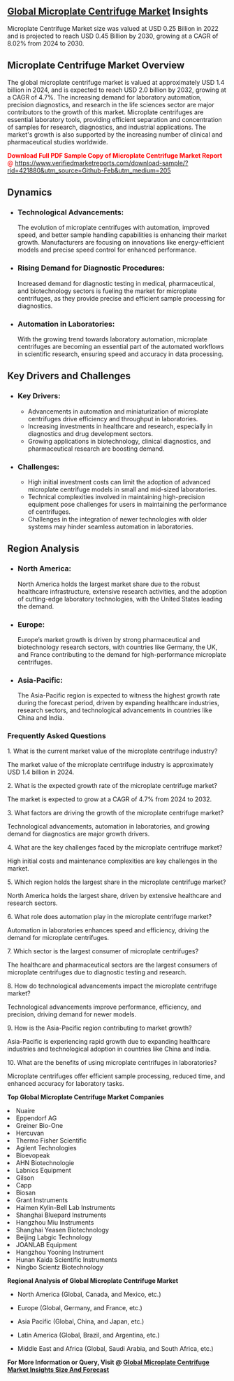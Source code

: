 <h2><a href="https://www.verifiedmarketreports.com/download-sample/?rid=421880&amp;utm_source=Github&amp;utm_medium=205" target="_blank">Global Microplate Centrifuge Market</a> Insights</h2><p>Microplate Centrifuge Market size was valued at USD 0.25 Billion in 2022 and is projected to reach USD 0.45 Billion by 2030, growing at a CAGR of 8.02% from 2024 to 2030.</p><p> <h2>Microplate Centrifuge Market Overview</h2> <p>The global microplate centrifuge market is valued at approximately USD 1.4 billion in 2024, and is expected to reach USD 2.0 billion by 2032, growing at a CAGR of 4.7%. The increasing demand for laboratory automation, precision diagnostics, and research in the life sciences sector are major contributors to the growth of this market. Microplate centrifuges are essential laboratory tools, providing efficient separation and concentration of samples for research, diagnostics, and industrial applications. The market's growth is also supported by the increasing number of clinical and pharmaceutical studies worldwide.</p> <p><p><span class=""><span style="color: #ff0000;"><strong>Download Full PDF Sample Copy of Microplate Centrifuge Market Report</strong> @ </span><a href="https://www.verifiedmarketreports.com/download-sample/?rid=421880&amp;utm_source=Github-Feb&amp;utm_medium=205" target="_blank">https://www.verifiedmarketreports.com/download-sample/?rid=421880&amp;utm_source=Github-Feb&amp;utm_medium=205</a></span></p></p> <h2>Dynamics</h2> <ul> <li><h3>Technological Advancements:</h3> The evolution of microplate centrifuges with automation, improved speed, and better sample handling capabilities is enhancing their market growth. Manufacturers are focusing on innovations like energy-efficient models and precise speed control for enhanced performance.</li> <li><h3>Rising Demand for Diagnostic Procedures:</h3> Increased demand for diagnostic testing in medical, pharmaceutical, and biotechnology sectors is fueling the market for microplate centrifuges, as they provide precise and efficient sample processing for diagnostics.</li> <li><h3>Automation in Laboratories:</h3> With the growing trend towards laboratory automation, microplate centrifuges are becoming an essential part of the automated workflows in scientific research, ensuring speed and accuracy in data processing.</li> </ul> <h2>Key Drivers and Challenges</h2> <ul> <li><h3>Key Drivers:</h3> <ul> <li>Advancements in automation and miniaturization of microplate centrifuges drive efficiency and throughput in laboratories.</li> <li>Increasing investments in healthcare and research, especially in diagnostics and drug development sectors.</li> <li>Growing applications in biotechnology, clinical diagnostics, and pharmaceutical research are boosting demand.</li> </ul> </li> <li><h3>Challenges:</h3> <ul> <li>High initial investment costs can limit the adoption of advanced microplate centrifuge models in small and mid-sized laboratories.</li> <li>Technical complexities involved in maintaining high-precision equipment pose challenges for users in maintaining the performance of centrifuges.</li> <li>Challenges in the integration of newer technologies with older systems may hinder seamless automation in laboratories.</li> </ul> </li> </ul> <h2>Region Analysis</h2> <ul> <li><h3>North America:</h3> North America holds the largest market share due to the robust healthcare infrastructure, extensive research activities, and the adoption of cutting-edge laboratory technologies, with the United States leading the demand.</li> <li><h3>Europe:</h3> Europe’s market growth is driven by strong pharmaceutical and biotechnology research sectors, with countries like Germany, the UK, and France contributing to the demand for high-performance microplate centrifuges.</li> <li><h3>Asia-Pacific:</h3> The Asia-Pacific region is expected to witness the highest growth rate during the forecast period, driven by expanding healthcare industries, research sectors, and technological advancements in countries like China and India.</li> </ul> <h3>Frequently Asked Questions</h3> <p>1. What is the current market value of the microplate centrifuge industry?</p> <p>The market value of the microplate centrifuge industry is approximately USD 1.4 billion in 2024.</p> <p>2. What is the expected growth rate of the microplate centrifuge market?</p> <p>The market is expected to grow at a CAGR of 4.7% from 2024 to 2032.</p> <p>3. What factors are driving the growth of the microplate centrifuge market?</p> <p>Technological advancements, automation in laboratories, and growing demand for diagnostics are major growth drivers.</p> <p>4. What are the key challenges faced by the microplate centrifuge market?</p> <p>High initial costs and maintenance complexities are key challenges in the market.</p> <p>5. Which region holds the largest share in the microplate centrifuge market?</p> <p>North America holds the largest share, driven by extensive healthcare and research sectors.</p> <p>6. What role does automation play in the microplate centrifuge market?</p> <p>Automation in laboratories enhances speed and efficiency, driving the demand for microplate centrifuges.</p> <p>7. Which sector is the largest consumer of microplate centrifuges?</p> <p>The healthcare and pharmaceutical sectors are the largest consumers of microplate centrifuges due to diagnostic testing and research.</p> <p>8. How do technological advancements impact the microplate centrifuge market?</p> <p>Technological advancements improve performance, efficiency, and precision, driving demand for newer models.</p> <p>9. How is the Asia-Pacific region contributing to market growth?</p> <p>Asia-Pacific is experiencing rapid growth due to expanding healthcare industries and technological adoption in countries like China and India.</p> <p>10. What are the benefits of using microplate centrifuges in laboratories?</p> <p>Microplate centrifuges offer efficient sample processing, reduced time, and enhanced accuracy for laboratory tasks.</p> </p><p><strong>Top Global Microplate Centrifuge Market Companies</strong></p><div data-test-id=""><p><li>Nuaire</li><li> Eppendorf AG</li><li> Greiner Bio-One</li><li> Hercuvan</li><li> Thermo Fisher Scientific</li><li> Agilent Technologies</li><li> Bioevopeak</li><li> AHN Biotechnologie</li><li> Labnics Equipment</li><li> Gilson</li><li> Capp</li><li> Biosan</li><li> Grant Instruments</li><li> Haimen Kylin-Bell Lab Instruments</li><li> Shanghai Bluepard Instruments</li><li> Hangzhou Miu Instruments</li><li> Shanghai Yeasen Biotechnology</li><li> Beijing Labgic Technology</li><li> JOANLAB Equipment</li><li> Hangzhou Yooning Instrument</li><li> Hunan Kaida Scientific Instruments</li><li> Ningbo Scientz Biotechnology</li></p><div><strong>Regional Analysis of&nbsp;Global Microplate Centrifuge Market</strong></div><ul><li dir="ltr"><p dir="ltr">North America&nbsp;(Global, Canada, and Mexico, etc.)</p></li><li dir="ltr"><p dir="ltr">Europe (Global, Germany, and France, etc.)</p></li><li dir="ltr"><p dir="ltr">Asia Pacific&nbsp;(Global, China, and Japan, etc.)</p></li><li dir="ltr"><p dir="ltr">Latin America&nbsp;(Global, Brazil, and Argentina, etc.)</p></li><li dir="ltr">Middle East and Africa&nbsp;(Global, Saudi Arabia, and South Africa, etc.)</li></ul><p><strong>For More Information or Query, Visit @&nbsp;</strong><strong><a href="https://www.verifiedmarketreports.com/product/microplate-centrifuge-market/?utm_source=Github&amp;utm_medium=205" target="_blank">Global Microplate Centrifuge Market Insights Size And Forecast</a></strong></p></div>
